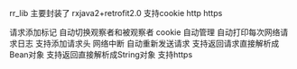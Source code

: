rr_lib 主要封装了 rxjava2+retrofit2.0 支持cookie http https

请求添加标记 自动切换观察者和被观察者
cookie 自动管理
自动打印每次网络请求日志
支持添加请求头
网络中断 自动重新发送请求
支持返回请求直接解析成Bean对象 支持返回直接解析成String对象
支持https
